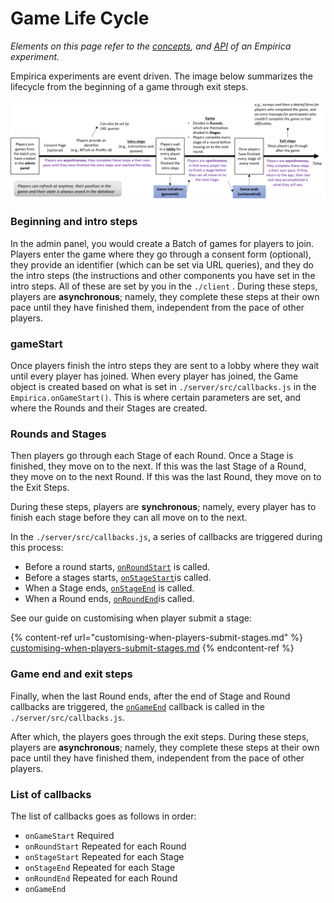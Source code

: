 # Game Life Cycle

_Elements on this page refer to the_ [_concepts_](../concepts.md)_, and_ [_API_](../api.md) _of an Empirica experiment._

Empirica experiments are event driven. The image below summarizes the lifecycle from the beginning of a game through exit steps.

![](<../../.gitbook/assets/Picture3 (2).png>)

### Beginning and intro steps

In the admin panel, you would create a Batch of games for players to join. Players enter the game where they go through a consent form (optional), they provide an identifier (which can be set via URL queries), and they do the intro steps (the instructions and other components you have set in the intro steps. All of these are set by you in the `./client` . During these steps, players are **asynchronous**; namely, they complete these steps at their own pace until they have finished them, independent from the pace of other players.

### gameStart

Once players finish the intro steps they are sent to a lobby where they wait until every player has joined. When every player has joined, the Game object is created based on what is set in `./server/src/callbacks.js` in the `Empirica.onGameStart()`. This is where certain parameters are set, and where the Rounds and their Stages are created.

### Rounds and Stages

Then players go through each Stage of each Round. Once a Stage is finished, they move on to the next. If this was the last Stage of a Round, they move on to the next Round. If this was the last Round, they move on to the Exit Steps.

During these steps, players are **synchronous**; namely, every player has to finish each stage before they can all move on to the next.

In the `./server/src/callbacks.js`, a series of callbacks are triggered during this process:

* Before a round starts, [`onRoundStart`](../api/#empiricaonroundstartcallback) is called.
* Before a stages starts, [`onStageStart`](../api/#empiricaonstagestartcallback)is called.
* When a Stage ends, [`onStageEnd`](../api/#empiricaonstageendcallback) is called.
* When a Round ends, [`onRoundEnd`](../api/#empiricaonroundendcallback)is called.

See our guide on customising when player submit a stage:

{% content-ref url="customising-when-players-submit-stages.md" %}
[customising-when-players-submit-stages.md](customising-when-players-submit-stages.md)
{% endcontent-ref %}

### Game end and exit steps

Finally, when the last Round ends, after the end of Stage and Round callbacks are triggered, the [`onGameEnd`](../api/#empiricaongameendcallback) callback is called in the `./server/src/callbacks.js`.

After which, the players goes through the exit steps. During these steps, players are **asynchronous**; namely, they complete these steps at their own pace until they have finished them, independent from the pace of other players.

### List of callbacks

The list of callbacks goes as follows in order:

* `onGameStart` Required
* `onRoundStart` Repeated for each Round
* `onStageStart` Repeated for each Stage
* `onStageEnd` Repeated for each Stage
* `onRoundEnd` Repeated for each Round
* `onGameEnd`
